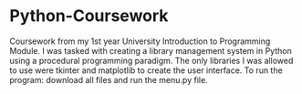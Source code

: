 # Python-Coursework
Coursework from my 1st year University Introduction to Programming Module. I was tasked with creating a library management system in Python using a procedural programming paradigm. The only libraries I was allowed to use were tkinter and matplotlib to create the user interface. To run the program: download all files and run the menu.py file.
